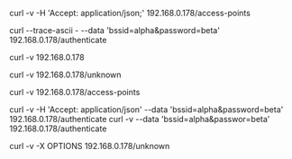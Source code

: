 curl -v -H 'Accept: application/json;' 192.168.0.178/access-points

curl --trace-ascii - --data 'bssid=alpha&password=beta' 192.168.0.178/authenticate

curl -v 192.168.0.178

curl -v 192.168.0.178/unknown

curl -v 192.168.0.178/access-points

curl -v -H 'Accept: application/json' --data 'bssid=alpha&password=beta' 192.168.0.178/authenticate
curl -v --data 'bssid=alpha&passwor=beta' 192.168.0.178/authenticate

curl -v -X OPTIONS 192.168.0.178/unknown
